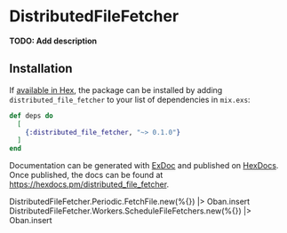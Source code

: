 # DistributedFileFetcher

**TODO: Add description**

## Installation

If [available in Hex](https://hex.pm/docs/publish), the package can be installed
by adding `distributed_file_fetcher` to your list of dependencies in `mix.exs`:

```elixir
def deps do
  [
    {:distributed_file_fetcher, "~> 0.1.0"}
  ]
end
```

Documentation can be generated with [ExDoc](https://github.com/elixir-lang/ex_doc)
and published on [HexDocs](https://hexdocs.pm). Once published, the docs can
be found at <https://hexdocs.pm/distributed_file_fetcher>.


DistributedFileFetcher.Periodic.FetchFile.new(%{}) |> Oban.insert
DistributedFileFetcher.Workers.ScheduleFileFetchers.new(%{}) |> Oban.insert
